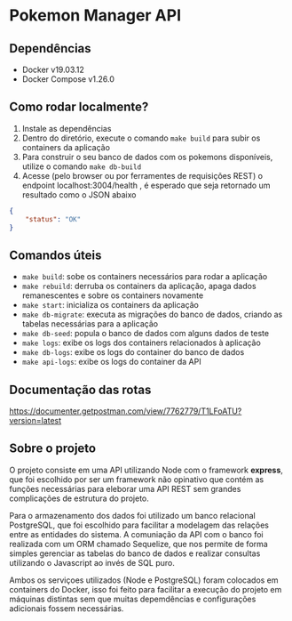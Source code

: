 # Pokemon Manager API

## Dependências
- Docker v19.03.12
- Docker Compose v1.26.0

## Como rodar localmente?

1. Instale as dependências
2. Dentro do diretório, execute o comando `make build` para subir os containers da aplicação
3. Para construir o seu banco de dados com os pokemons disponíveis, utilize o comando `make db-build`
3. Acesse (pelo browser ou por ferramentes de requisições REST) o endpoint localhost:3004/health , é esperado que seja retornado um resultado como o JSON abaixo

```json
{
    "status": "OK"
}
```

## Comandos úteis

- `make build`: sobe os containers necessários para rodar a aplicação
- `make rebuild`: derruba os containers da aplicação, apaga dados remanescentes e sobre os containers novamente
- `make start`: inicializa os containers da aplicação
- `make db-migrate`: executa as migrações do banco de dados, criando as tabelas necessárias para a aplicação
- `make db-seed`: popula o banco de dados com alguns dados de teste
- `make logs`: exibe os logs dos containers relacionados à aplicação
- `make db-logs`: exibe os logs do container do banco de dados
- `make api-logs`: exibe os logs do container da API


## Documentação das rotas
https://documenter.getpostman.com/view/7762779/T1LFoATU?version=latest


## Sobre o projeto

O projeto consiste em uma API utilizando Node com o framework **express**, que foi escolhido por ser um framework não opinativo que contém as funções necessárias para eleborar uma API REST sem grandes complicações de estrutura do projeto.

Para o armazenamento dos dados foi utilizado um banco relacional PostgreSQL, que foi escolhido para facilitar a modelagem das relações entre as entidades do sistema. A comuniação da API com o banco foi realizada com um ORM chamado Sequelize, que nos permite de forma simples gerenciar as tabelas do banco de dados e realizar consultas utilizando o Javascript ao invés de SQL puro.

Ambos os serviçoes utilizados (Node e PostgreSQL) foram colocados em containers do Docker, isso foi feito para facilitar a execução do projeto em máquinas distintas sem que muitas depemdências e configurações adicionais fossem necessárias.
